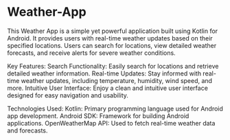 # Weather-App
This Weather App is a simple yet powerful application built using Kotlin for Android. It provides users with real-time weather updates based on their specified locations. Users can search for locations, view detailed weather forecasts, and receive alerts for severe weather conditions.

Key Features:
Search Functionality: Easily search for locations and retrieve detailed weather information.
Real-time Updates: Stay informed with real-time weather updates, including temperature, humidity, wind speed, and more.
Intuitive User Interface: Enjoy a clean and intuitive user interface designed for easy navigation and usability.

Technologies Used:
Kotlin: Primary programming language used for Android app development.
Android SDK: Framework for building Android applications.
OpenWeatherMap API: Used to fetch real-time weather data and forecasts.
